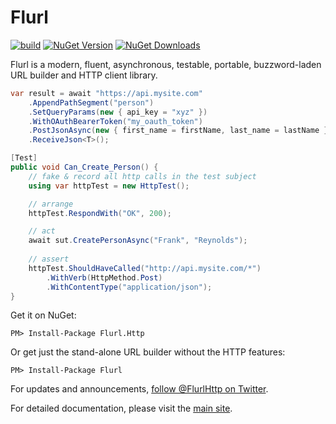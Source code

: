 # Flurl

[![build](https://github.com/tmenier/Flurl/actions/workflows/ci.yml/badge.svg)](https://github.com/tmenier/Flurl/actions/workflows/ci.yml)
[![NuGet Version](http://img.shields.io/nuget/v/Flurl.Http.svg?style=flat)](https://www.nuget.org/packages/Flurl.Http/)
[![NuGet Downloads](https://img.shields.io/nuget/dt/Flurl.Http.svg)](https://www.nuget.org/packages/Flurl.Http/)

Flurl is a modern, fluent, asynchronous, testable, portable, buzzword-laden URL builder and HTTP client library.

```cs
var result = await "https://api.mysite.com"
    .AppendPathSegment("person")
    .SetQueryParams(new { api_key = "xyz" })
    .WithOAuthBearerToken("my_oauth_token")
    .PostJsonAsync(new { first_name = firstName, last_name = lastName })
    .ReceiveJson<T>();

[Test]
public void Can_Create_Person() {
    // fake & record all http calls in the test subject
    using var httpTest = new HttpTest();

    // arrange
    httpTest.RespondWith("OK", 200);

    // act
    await sut.CreatePersonAsync("Frank", "Reynolds");
        
    // assert
    httpTest.ShouldHaveCalled("http://api.mysite.com/*")
        .WithVerb(HttpMethod.Post)
        .WithContentType("application/json");
}
```

Get it on NuGet:

`PM> Install-Package Flurl.Http`

Or get just the stand-alone URL builder without the HTTP features:

`PM> Install-Package Flurl`

For updates and announcements, [follow @FlurlHttp on Twitter](https://twitter.com/intent/user?screen_name=FlurlHttp).

For detailed documentation, please visit the [main site](https://flurl.dev). 
